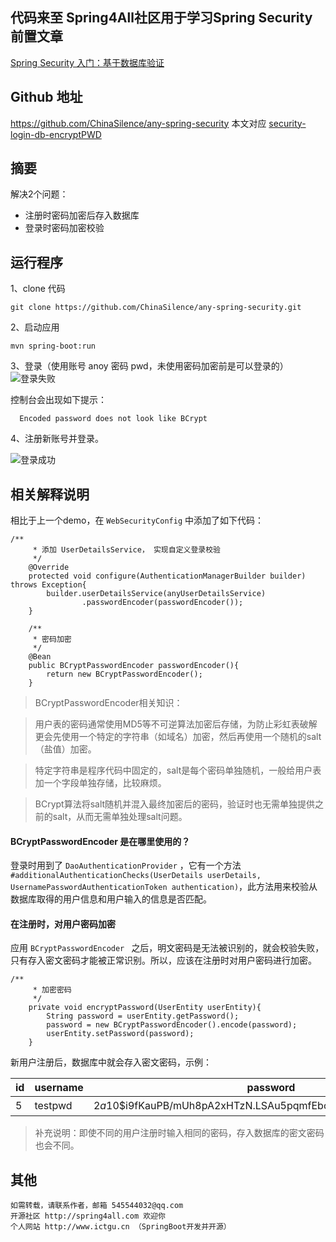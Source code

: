 代码来至 Spring4All社区用于学习Spring Security
前置文章
----------
[Spring Security 入门：基于数据库验证](http://www.jianshu.com/p/d425f8031f83)

Github 地址
-----
https://github.com/ChinaSilence/any-spring-security
本文对应 [security-login-db-encryptPWD](https://github.com/ChinaSilence/any-spring-security/tree/master/security-login-db-encryptPWD)

摘要
-----
解决2个问题：
- 注册时密码加密后存入数据库
- 登录时密码加密校验

运行程序
------
1、clone 代码
```
git clone https://github.com/ChinaSilence/any-spring-security.git
```

2、启动应用
```
mvn spring-boot:run
```

3、登录（使用账号 anoy 密码 pwd，未使用密码加密前是可以登录的）
![登录失败](http://upload-images.jianshu.io/upload_images/3424642-fcb2967ef7237848.png?imageMogr2/auto-orient/strip%7CimageView2/2/w/1240)

控制台会出现如下提示：
```
  Encoded password does not look like BCrypt
```

4、注册新账号并登录。

![登录成功](http://upload-images.jianshu.io/upload_images/3424642-0ca3defd9403f1a0.png?imageMogr2/auto-orient/strip%7CimageView2/2/w/1240)

相关解释说明
--------
相比于上一个demo，在 `WebSecurityConfig` 中添加了如下代码：
```
/**
     * 添加 UserDetailsService， 实现自定义登录校验
     */
    @Override
    protected void configure(AuthenticationManagerBuilder builder) throws Exception{
        builder.userDetailsService(anyUserDetailsService)
                .passwordEncoder(passwordEncoder());
    }

    /**
     * 密码加密
     */
    @Bean
    public BCryptPasswordEncoder passwordEncoder(){
        return new BCryptPasswordEncoder();
    }

```

> BCryptPasswordEncoder相关知识：

> 用户表的密码通常使用MD5等不可逆算法加密后存储，为防止彩虹表破解更会先使用一个特定的字符串（如域名）加密，然后再使用一个随机的salt（盐值）加密。

 > 特定字符串是程序代码中固定的，salt是每个密码单独随机，一般给用户表加一个字段单独存储，比较麻烦。

  > BCrypt算法将salt随机并混入最终加密后的密码，验证时也无需单独提供之前的salt，从而无需单独处理salt问题。

#### BCryptPasswordEncoder 是在哪里使用的？
登录时用到了 `DaoAuthenticationProvider` ，它有一个方法
`#additionalAuthenticationChecks(UserDetails userDetails,
			UsernamePasswordAuthenticationToken authentication)`，此方法用来校验从数据库取得的用户信息和用户输入的信息是否匹配。

#### 在注册时，对用户密码加密
应用 `BCryptPasswordEncoder ` 之后，明文密码是无法被识别的，就会校验失败，只有存入密文密码才能被正常识别。所以，应该在注册时对用户密码进行加密。
```
/**
     * 加密密码
     */
    private void encryptPassword(UserEntity userEntity){
        String password = userEntity.getPassword();
        password = new BCryptPasswordEncoder().encode(password);
        userEntity.setPassword(password);
    }
```
新用户注册后，数据库中就会存入密文密码，示例：

id|username|password|nickname|roles
--|--|--|--|--
5|testpwd|$2a$10$i9fKauPB/mUh8pA2xHTzN.LSAu5pqmfEboNqK6y2NU9PxAt80hLc2|加密测试|ROLE_USER

> 补充说明：即使不同的用户注册时输入相同的密码，存入数据库的密文密码也会不同。

其他
-----
    如需转载，请联系作者，邮箱 545544032@qq.com
    开源社区 http://spring4all.com 欢迎你
    个人网站 http://www.ictgu.cn （SpringBoot开发并开源）
